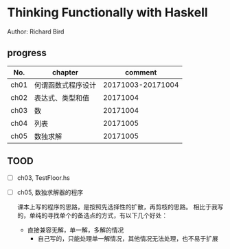 # Thinking Functionally with Haskell

Author: Richard Bird

## progress

No.  | chapter            | comment           |
-----|--------------------|-------------------|
ch01 | 何谓函数式程序设计 | 20171003-20171004 |
ch02 | 表达式、类型和值   | 20171004          |
ch03 | 数                 | 20171004          |
ch04 | 列表               | 20171005          |
ch05 | 数独求解　　　　　 | 20171005          |

## TOOD

- [ ] ch03, TestFloor.hs
- [ ] ch05, 数独求解器的程序

    课本上写的程序的思路，是按照先选择性的扩散，再剪枝的思路。
    相比于我写的，单纯的寻找单个的备选点的方式，有以下几个好处：
    - 直接兼容无解，单一解，多解的情况
        - 自己写的，只能处理单一解情况，其他情况无法处理，也不易于扩展
